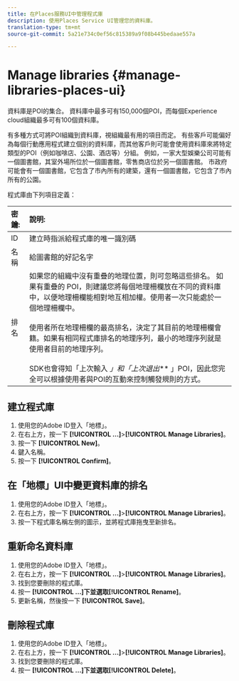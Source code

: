 ```yaml
---
title: 在Places服務UI中管理程式庫
description: 使用Places Service UI管理您的資料庫。
translation-type: tm+mt
source-git-commit: 5a21e734c0ef56c815389a9f08b445bedaae557a

---
```



# Manage libraries {#manage-libraries-places-ui}

資料庫是POI的集合。 資料庫中最多可有150,000個POI，而每個Experience cloud組織最多可有100個資料庫。

有多種方式可將POI組織到資料庫，視組織最有用的項目而定。 有些客戶可能偏好為每個行動應用程式建立個別的資料庫，而其他客戶則可能會使用資料庫來將特定類型的POI（例如咖啡店、公園、酒店等）分組。 例如，一家大型娛樂公司可能有一個圖書館，其室外場所位於一個圖書館，零售商店位於另一個圖書館。 市政府可能會有一個圖書館，它包含了市內所有的建築，還有一個圖書館，它包含了市內所有的公園。

程式庫由下列項目定義：

| 密鑰: | 說明: |
| :--- | :--- |
| ID | 建立時指派給程式庫的唯一識別碼 |
| 名稱 | 給圖書館的好記名字 |
| 排名 | 如果您的組織中沒有重疊的地理位置，則可忽略這些排名。 如果有重疊的 POI，則建議您將每個地理柵欄放在不同的資料庫中，以便地理柵欄能相對地互相加權。使用者一次只能處於一個地理柵欄中。<br><br>使用者所在地理柵欄的最高排名，決定了其目前的地理柵欄會籍。如果有相同程式庫排名的地理序列，最小的地理序列就是使用者目前的地理序列。 <br><br>SDK也會得知「上次輸入 *」和「上次退出*** 」POI，因此您完全可以根據使用者與POI的互動來控制觸發規則的方式。 |

## 建立程式庫

1. 使用您的Adobe ID登入「地標」。
1. 在右上方，按一下 **[!UICONTROL ...]**>**[!UICONTROL Manage Libraries]**。
1. 按一下 **[!UICONTROL New]**。
1. 鍵入名稱。
1. 按一下 **[!UICONTROL Confirm]**。

## 在「地標」UI中變更資料庫的排名

1. 使用您的Adobe ID登入「地標」。
1. 在右上方，按一下 **[!UICONTROL ...]**>**[!UICONTROL Manage Libraries]**。
1. 按一下程式庫名稱左側的圖示，並將程式庫拖曳至新排名。

## 重新命名資料庫

1. 使用您的Adobe ID登入「地標」。
1. 在右上方，按一下 **[!UICONTROL ...]**>**[!UICONTROL Manage Libraries]**。
1. 找到您要刪除的程式庫。
1. 按一 **[!UICONTROL ...]**下並選取**[!UICONTROL Rename]**。
1. 更新名稱，然後按一下 **[!UICONTROL Save]**。

## 刪除程式庫

1. 使用您的Adobe ID登入「地標」。
1. 在右上方，按一下 **[!UICONTROL ...]**>**[!UICONTROL Manage Libraries]**。
1. 找到您要刪除的程式庫。
1. 按一 **[!UICONTROL ...]**下並選取**[!UICONTROL Delete]**。


